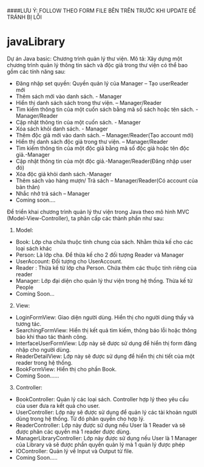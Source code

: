 ####LƯU Ý: FOLLOW THEO FORM FILE BÊN TRÊN TRƯỚC KHI UPDATE ĐỂ TRÁNH BỊ LỖI

# javaLibrary
Dự án Java basic: Chương trình quản lý thư viện.
Mô tả: Xây dựng một chương trình quản lý thông tin sách và độc giả trong thư viện có thể bao gồm các tính năng sau:
- Đăng nhập set quyền: Quyền quản lý của Manager – Tạo userReader mới
- Thêm sách mới vào danh sách. - Manager
- Hiển thị danh sách sách trong thư viện. – Manager/Reader
- Tìm kiếm thông tin của một cuốn sách bằng mã số sách hoặc tên sách. -Manager/Reader
- Cập nhật thông tin của một cuốn sách. - Manager
- Xóa sách khỏi danh sách. - Manager
- Thêm độc giả mới vào danh sách. – Manager/Reader(Tạo account mới)
- Hiển thị danh sách độc giả trong thư viện. – Manager/Reader
- Tìm kiếm thông tin của một độc giả bằng mã số độc giả hoặc tên độc giả.-Manager
- Cập nhật thông tin của một độc giả.-Manager/Reader(Đăng nhập user đó)
- Xóa độc giả khỏi danh sách.-Manager
- Thêm sách vào hàng mượn/ Trả sách – Manager/Reader(Có account của bản thân)
- Nhắc nhở trả sách – Manager
- Coming soon….

Để triển khai chương trình quản lý thư viện trong Java theo mô hình MVC (Model-View-Controller), ta phân cấp các thành phần như sau:
1.	Model:
- Book: Lớp cha chứa thuộc tính chung của sách. Nhằm thừa kế cho các loại sách khác
- Person: Là lớp cha. Để thừa kế cho 2 đối tượng Reader và Manager
- UserAccount: Đối tượng cho UserAccount.
- Reader : Thừa kế từ lớp cha Person. Chứa thêm các thuộc tính riêng của reader
- Manager: Lớp đại diện cho quản lý thư viện trong hệ thống. Thừa kế từ People
- Coming Soon…
2.	View:
- LoginFormView: Giao diện người dùng. Hiển thị cho người dùng thấy và tương tác.
- SearchingFormView: Hiển thị kết quả tìm kiếm, thông báo lỗi hoặc thông báo khi thao tác thành công.
- InterfaceUserFormView: Lớp này sẽ được sử dụng để hiển thị form đăng nhập cho người dùng.
- ReaderDetailView: Lớp này sẽ được sử dụng để hiển thị chi tiết của một reader trong hệ thống.
- BookFormView: Hiển thị cho phần Book.
- Coming Soon……
3.	Controller:
- BookController: Quản lý các loại sách. Controller hợp lý theo yêu cầu của user đưa ra kết quả cho user.
- UserController: Lớp này sẽ được sử dụng để quản lý các tài khoản người dùng trong hệ thống. Từ đó phân quyền cho hợp lý.
- ReaderController: Lớp này được sử dụng nếu User là 1 Reader và sẽ được phân các quyền mà 1 reader được dùng.
- ManagerLibraryController: Lớp này được sử dụng nếu User là 1 Manager của Library và sẽ được phần quyền quản lý mà 1 quản lý được phép
- IOController: Quản lý về Input và Output từ file.
- Coming Soon…..
